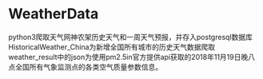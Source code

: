 # WeatherData
python3爬取天气网神农架历史天气和一周天气预报，并存入postgresql数据库 
HistoricalWeather_China为新增全国所有城市的历史天气数据爬取
weather_result中的json为使用pm2.5in官方提供api获取的2018年11月19日晚八点全国所有气象监测点的各类空气质量参数信息。